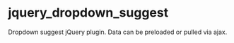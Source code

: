 jquery_dropdown_suggest
=======================

Dropdown suggest jQuery plugin. Data can be preloaded or pulled via ajax.
